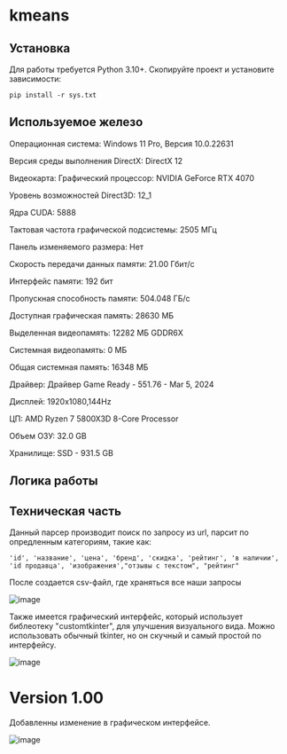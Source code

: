 # kmeans

## Установка

Для работы требуется Python 3.10+. Скопируйте проект и установите зависимости:

```
pip install -r sys.txt
```
## Используемое железо
Операционная система: Windows 11 Pro, Версия 10.0.22631

Версия среды выполнения DirectX: DirectX 12

Видеокарта:
Графический процессор: NVIDIA GeForce RTX 4070

Уровень возможностей Direct3D: 12_1

Ядра CUDA: 5888

Тактовая частота графической подсистемы: 2505 МГц

Панель изменяемого размера: Нет

Скорость передачи данных памяти: 21.00 Гбит/с

Интерфейс памяти: 192 бит

Пропускная способность памяти: 504.048 ГБ/с

Доступная графическая память: 28630 МБ

Выделенная видеопамять: 12282 МБ GDDR6X

Системная видеопамять: 0 МБ

Общая системная память: 16348 МБ

Драйвер: Драйвер Game Ready - 551.76 - Mar 5, 2024

Дисплей: 1920x1080,144Hz

ЦП: AMD Ryzen 7 5800X3D 8-Core Processor           

Объем ОЗУ: 32.0 GB

Хранилище: SSD - 931.5 GB

## Логика работы



## Техническая часть 

Данный парсер производит поиск по запросу из url, парсит по опредленным категориям, такие как:
```
'id', 'название', 'цена', 'бренд', 'скидка', 'рейтинг', 'в наличии', 'id продавца', 'изображения',"отзывы с текстом", "рейтинг"
```

После создается csv-файл, где храняться все наши запросы

![image](https://github.com/sdv301/kmeans/assets/68203784/ca700f6e-671e-44c8-97df-71cc13a4ebee)


Также имеется графический интерфейс, который использует библеотеку "customtkinter", для улучшения визуального вида. Можно использовать обычный tkinter, но он скучный и самый простой по интерфейсу.

![image](https://github.com/sdv301/wb-project/assets/68203784/894c5363-a66f-4ff0-9ca3-e99197f80378)


# Version 1.00

Добавленны изменение в графическом интерфейсе.

![image](https://github.com/sdv301/wb-project/assets/68203784/894c5363-a66f-4ff0-9ca3-e99197f80378)


